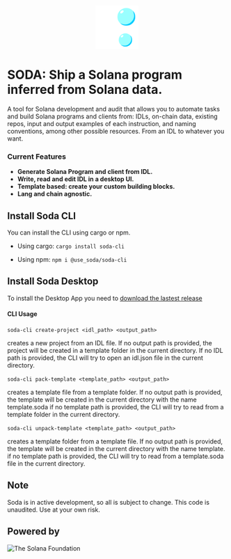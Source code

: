 <p align="center">
    <img src="https://github.com/Web3-Builders-Alliance/soda/blob/main/ui/src-tauri/icons/icon.png?raw=true" width="100">
</p>

# SODA: Ship a Solana program inferred from Solana data.

A tool for Solana development and audit that allows you to automate tasks and build Solana programs and clients from: IDLs, on-chain data, existing repos, input and output examples of each instruction, and naming conventions, among other possible resources.
From an IDL to whatever you want.

### Current Features

- **Generate Solana Program and client from IDL.**
- **Write, read and edit IDL in a desktop UI.** 
- **Template based: create your custom building blocks.**
- **Lang and chain agnostic.**

## Install Soda CLI

You can install the CLI using cargo or npm.

- Using cargo:
```cargo install soda-cli```

- Using npm:
```npm i @use_soda/soda-cli```

## Install Soda Desktop

To install the Desktop App you need to [download the lastest release](https://github.com/Web3-Builders-Alliance/soda/releases)

#### CLI Usage

```soda-cli create-project <idl_path> <output_path>```

creates a new project from an IDL file.
If no output path is provided, the project will be created in a template folder in the current directory.
If no IDL path is provided, the CLI will try to open an idl.json file in the current directory.

```soda-cli pack-template <template_path> <output_path>```

creates a template file from a template folder.
If no output path is provided, the template will be created in the current directory with the name template.soda
if no template path is provided, the CLI will try to read from a template folder in the current directory.

```soda-cli unpack-template <template_path> <output_path>```

creates a template folder from a template file.
If no output path is provided, the template will be created in the current directory with the name template.
if no template path is provided, the CLI will try to read from a template.soda file in the current directory.

## Note

Soda is in active development, so all is subject to change.
This code is unaudited.
Use at your own risk.

## Powered by
![The Solana Foundation](https://github.com/Web3-Builders-Alliance/soda/blob/main/ui/public/solana.svg?raw=true)
